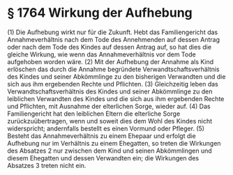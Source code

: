 # § 1764 Wirkung der Aufhebung
(1) Die Aufhebung wirkt nur für die Zukunft. Hebt das Familiengericht das Annahmeverhältnis nach dem Tode des Annehmenden auf dessen Antrag oder nach dem Tode des Kindes auf dessen Antrag auf, so hat dies die gleiche Wirkung, wie wenn das Annahmeverhältnis vor dem Tode aufgehoben worden wäre.
(2) Mit der Aufhebung der Annahme als Kind erlöschen das durch die Annahme begründete Verwandtschaftsverhältnis des Kindes und seiner Abkömmlinge zu den bisherigen Verwandten und die sich aus ihm ergebenden Rechte und Pflichten.
(3) Gleichzeitig leben das Verwandtschaftsverhältnis des Kindes und seiner Abkömmlinge zu den leiblichen Verwandten des Kindes und die sich aus ihm ergebenden Rechte und Pflichten, mit Ausnahme der elterlichen Sorge, wieder auf.
(4) Das Familiengericht hat den leiblichen Eltern die elterliche Sorge zurückzuübertragen, wenn und soweit dies dem Wohl des Kindes nicht widerspricht; andernfalls bestellt es einen Vormund oder Pfleger.
(5) Besteht das Annahmeverhältnis zu einem Ehepaar und erfolgt die Aufhebung nur im Verhältnis zu einem Ehegatten, so treten die Wirkungen des Absatzes 2 nur zwischen dem Kind und seinen Abkömmlingen und diesem Ehegatten und dessen Verwandten ein; die Wirkungen des Absatzes 3 treten nicht ein.